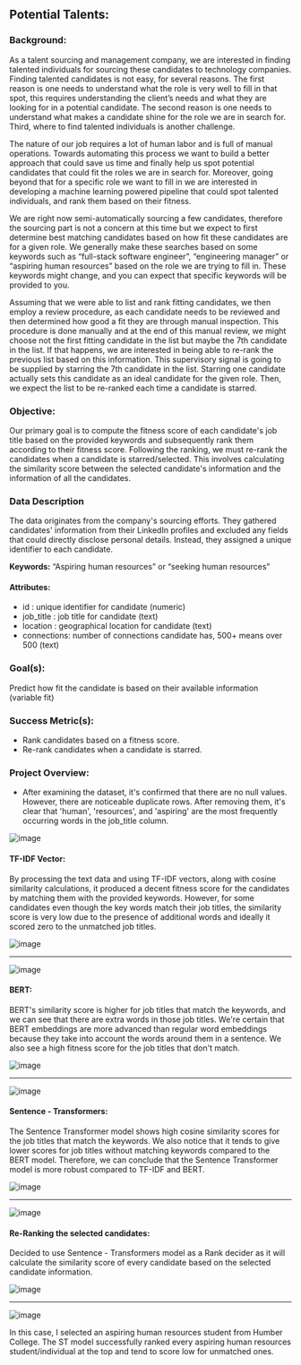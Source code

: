 ##  **Potential Talents:**

### **Background:**
As a talent sourcing and management company, we are interested in finding talented individuals for sourcing these candidates to technology companies. Finding talented candidates is not easy, for several reasons. The first reason is one needs to understand what the role is very well to fill in that spot, this requires understanding the client’s needs and what they are looking for in a potential candidate. The second reason is one needs to understand what makes a candidate shine for the role we are in search for. Third, where to find talented individuals is another challenge.

The nature of our job requires a lot of human labor and is full of manual operations. Towards automating this process we want to build a better approach that could save us time and finally help us spot potential candidates that could fit the roles we are in search for. Moreover, going beyond that for a specific role we want to fill in we are interested in developing a machine learning powered pipeline that could spot talented individuals, and rank them based on their fitness.

We are right now semi-automatically sourcing a few candidates, therefore the sourcing part is not a concern at this time but we expect to first determine best matching candidates based on how fit these candidates are for a given role. We generally make these searches based on some keywords such as “full-stack software engineer”, “engineering manager” or “aspiring human resources” based on the role we are trying to fill in. These keywords might change, and you can expect that specific keywords will be provided to you.

Assuming that we were able to list and rank fitting candidates, we then employ a review procedure, as each candidate needs to be reviewed and then determined how good a fit they are through manual inspection. This procedure is done manually and at the end of this manual review, we might choose not the first fitting candidate in the list but maybe the 7th candidate in the list. If that happens, we are interested in being able to re-rank the previous list based on this information. This supervisory signal is going to be supplied by starring the 7th candidate in the list. Starring one candidate actually sets this candidate as an ideal candidate for the given role. Then, we expect the list to be re-ranked each time a candidate is starred.

### **Objective:**
Our primary goal is to compute the fitness score of each candidate's job title based on the provided keywords and subsequently rank them according to their fitness score. Following the ranking, we must re-rank the candidates when a candidate is starred/selected. This involves calculating the similarity score between the selected candidate's information and the information of all the candidates.

### **Data Description**
The data originates from the company's sourcing efforts. They gathered candidates' information from their LinkedIn profiles and excluded any fields that could directly disclose personal details. Instead, they assigned a unique identifier to each candidate.

**Keywords:** “Aspiring human resources” or “seeking human resources”
#### Attributes:
* id : unique identifier for candidate (numeric)
* job_title : job title for candidate (text)
* location : geographical location for candidate (text)
* connections: number of connections candidate has, 500+ means over 500 (text)
  
### **Goal(s):**
Predict how fit the candidate is based on their available information (variable fit)

### **Success Metric(s):**
*  Rank candidates based on a fitness score.
*  Re-rank candidates when a candidate is starred.


### **Project Overview:**
*  After examining the dataset, it's confirmed that there are no null values. However, there are noticeable duplicate rows. After removing them, it's clear that 'human', 'resources', and 'aspiring' are the most frequently occurring words in the job_title column.
  
![image](https://github.com/skreddypalvai/WxTzkoMxQimJnzBZ/assets/137756791/492e21cd-35f9-401e-9753-624088945a27)  
 #### TF-IDF Vector:
 
By processing the text data and using TF-IDF vectors, along with cosine similarity calculations, it produced a decent fitness score for the candidates by matching them with the provided keywords. However, for some candidates even though the key words match their job titles, the similarity score is very low due to the presence of additional words and ideally it scored zero to the unmatched job titles.   


![image](https://github.com/skreddypalvai/WxTzkoMxQimJnzBZ/assets/137756791/a4aa6331-98d4-41bc-9468-82c389523570)
_________________________________________________________________________________________________________________
![image](https://github.com/skreddypalvai/WxTzkoMxQimJnzBZ/assets/137756791/2841c4dc-e64b-4d27-a7c1-f237bc378e26)
 #### BERT:
 
BERT's similarity score is higher for job titles that match the keywords, and we can see that there are extra words in those job titles. We're certain that BERT embeddings are more advanced than regular word embeddings because they take into account the words around them in a sentence. We also see a high fitness score for the job titles that don't match.

![image](https://github.com/skreddypalvai/WxTzkoMxQimJnzBZ/assets/137756791/2f1183a0-0b6c-4fce-a64a-91a0547bc36d)
_________________________________________________________________________________________________________________
![image](https://github.com/skreddypalvai/WxTzkoMxQimJnzBZ/assets/137756791/d1e1c4f0-8622-4652-9344-92d09f2b6239)

#### Sentence - Transformers:

The Sentence Transformer model shows high cosine similarity scores for the job titles that match the keywords. We also notice that it tends to give lower scores for job titles without matching keywords compared to the BERT model. Therefore, we can conclude that the Sentence Transformer model is more robust compared to TF-IDF and BERT.

![image](https://github.com/skreddypalvai/WxTzkoMxQimJnzBZ/assets/137756791/633e2c00-0923-4168-928c-f74018499cc0)
_________________________________________________________________________________________________________________
![image](https://github.com/skreddypalvai/WxTzkoMxQimJnzBZ/assets/137756791/4e12a495-3081-4110-8b34-3b35baa015cb)

#### Re-Ranking the selected candidates:
Decided to use Sentence - Transformers model as a Rank decider as it will calculate the similarity score of every candidate based on the selected candidate information.

![image](https://github.com/skreddypalvai/WxTzkoMxQimJnzBZ/assets/137756791/f19b195a-7429-40c4-83b7-0930d2010669)
__________________________________________________________________________________________________________________
![image](https://github.com/skreddypalvai/WxTzkoMxQimJnzBZ/assets/137756791/e388399c-9280-4ba2-9538-779124e4d746)

 In this case, I selected an aspiring human resources student from Humber College. The ST model successfully ranked every aspiring human resources student/individual at the top and tend to score low for unmatched ones.
